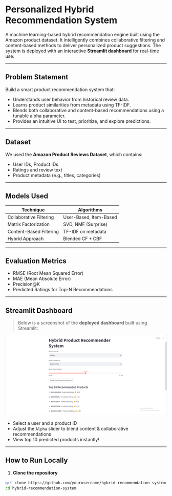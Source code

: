 # Personalized Hybrid Recommendation System

A machine learning-based hybrid recommendation engine built using the Amazon product dataset. It intelligently combines collaborative filtering and content-based methods to deliver personalized product suggestions. The system is deployed with an interactive **Streamlit dashboard** for real-time use.

---

## Problem Statement

Build a smart product recommendation system that:
- Understands user behavior from historical review data.
- Learns product similarities from metadata using TF-IDF.
- Blends both collaborative and content-based recommendations using a tunable alpha parameter.
- Provides an intuitive UI to test, prioritize, and explore predictions.

---

## Dataset

We used the **Amazon Product Reviews Dataset**, which contains:
- User IDs, Product IDs
- Ratings and review text
- Product metadata (e.g., titles, categories)

---

## Models Used

| Technique               | Algorithms             |
|------------------------|------------------------|
| Collaborative Filtering| User-Based, Item-Based |
| Matrix Factorization   | SVD, NMF (Surprise)    |
| Content-Based Filtering| TF-IDF on metadata     |
| Hybrid Approach        | Blended CF + CBF       |

---

## Evaluation Metrics

- RMSE (Root Mean Squared Error)
- MAE (Mean Absolute Error)
- Precision@K
- Predicted Ratings for Top-N Recommendations

---

## Streamlit Dashboard

> Below is a screenshot of the **deployed dashboard** built using Streamlit:

![Dashboard Screenshot](./Screenshot%202025-07-08%20191245.png)

- Select a user and a product ID
- Adjust the `Alpha` slider to blend content & collaborative recommendations
- View top 10 predicted products instantly!

---

## How to Run Locally

1. **Clone the repository**
```bash
git clone https://github.com/yourusername/hybrid-recommendation-system.git
cd hybrid-recommendation-system
